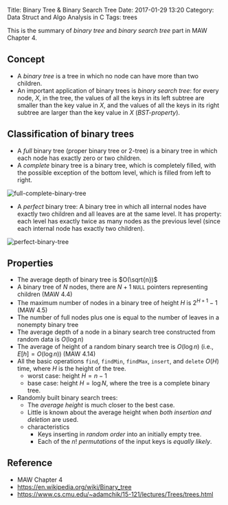 Title: Binary Tree & Binary Search Tree
Date: 2017-01-29 13:20
Category: Data Struct and Algo Analysis in C
Tags: trees

This is the summary of *binary tree* and *binary search tree* part in MAW Chapter 4.

## Concept

- A *binary tree* is a tree in which no node can have more than two children. 
- An important application of binary trees is *binary search tree*: for every node,
  $X$, in the tree, the values of all the keys in its left subtree are smaller than
  the key value in $X$, and the values of all the keys in its right subtree are larger
  than the key value in $X$ (*BST-property*).

## Classification of binary trees

- A *full* binary tree (proper binary tree or 2-tree) is a binary tree in which each node
  has exactly zero or two children.
- A *complete* binary tree is a binary tree, which is completely filled, with the possible
  exception of the bottom level, which is filled from left to right.

![full-complete-binary-tree]({filename}/images/full-complete-binary-tree.PNG)

- A *perfect* binary tree: A binary tree in which all internal nodes have exactly two children 
  and all leaves are at the same level. It has property: each level has exactly twice as many 
  nodes as the previous level (since each internal node has exactly two children).

![perfect-binary-tree]({filename}/images/perfect-binary-tree.png)

## Properties

- The average depth of binary tree is $O(\sqrt{n})$
- A binary tree of $N$ nodes, there are $N+1$ `NULL` pointers representing children (MAW 4.4)
- The maximum number of nodes in a binary tree of height $H$ is $2^{H+1}-1$ (MAW 4.5)
- The number of full nodes plus one is equal to the number of leaves in a nonempty binary tree
- The average depth of a node in a binary search tree constructed from random data is $O(\log n)$
- The average of height of a random binary search tree is $O(\log n)$ (i.e., $E[h] = O(\log n)$) (MAW 4.14)
- All the basic operations `find`, `findMin`, `findMax`, `insert`, and `delete`
  $O(H)$ time, where $H$ is the height of the tree.
    - worst case: height $H = n - 1$
    - base case: height $H = \log N$, where the tree is a complete binary tree.
- Randomly built binary search trees:
    - The *average height* is much closer to the best case.
    - Little is known about the average height when *both insertion and deletion* are used.
    - characteristics
        - Keys inserting in *random order* into an initially empty tree.
        - Each of the $n!$ *permutations* of the input keys is *equally likely*.

## Reference

- MAW Chapter 4
- https://en.wikipedia.org/wiki/Binary_tree
- https://www.cs.cmu.edu/~adamchik/15-121/lectures/Trees/trees.html
